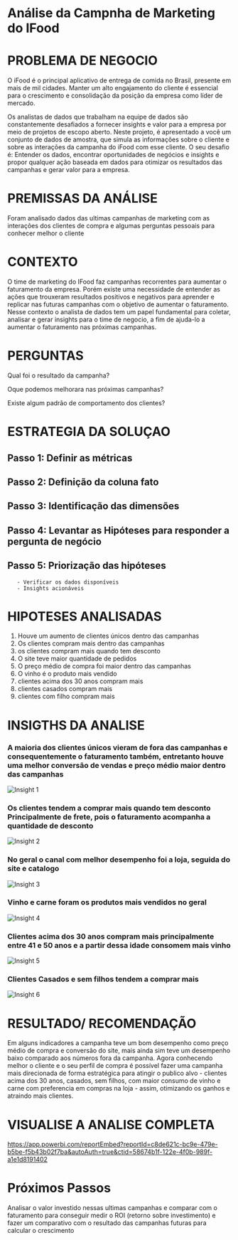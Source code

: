 # Análise da Campnha de Marketing do IFood

# PROBLEMA DE NEGOCIO

O iFood é o principal aplicativo de entrega de comida no Brasil, presente em mais de mil cidades. Manter um alto engajamento do cliente é essencial para o crescimento e consolidação da posição da empresa como líder de mercado.

Os analistas de dados que trabalham na equipe de dados são constantemente desafiados a fornecer insights e valor para a empresa por meio de projetos de escopo aberto. Neste projeto, é apresentado a você um conjunto de dados de amostra, que simula as informações sobre o cliente e sobre as interações da campanha do iFood com esse cliente. 
O seu desafio é: Entender os dados, encontrar oportunidades de negócios e insights e propor qualquer ação baseada em dados para otimizar os resultados das campanhas e gerar valor para a empresa.


# PREMISSAS DA ANÁLISE
Foram analisado dados das ultimas campanhas de marketing com as interações dos clientes de compra e algumas perguntas pessoais para conhecer melhor o cliente


# CONTEXTO

O time de marketing do IFood faz campanhas recorrentes para aumentar o faturamento da empresa. Porém existe uma necessidade de entender as ações que trouxeram resultados positivos e negativos para aprender e replicar nas futuras campanhas com o objetivo de aumentar o faturamento.
Nesse contexto o analista de dados tem um papel fundamental para coletar, analisar e gerar insights para o time de negocio, a fim de ajuda-lo a aumentar o faturamento nas próximas campanhas.


# PERGUNTAS

 Qual foi o resultado da campanha?

 Oque podemos melhorara nas próximas campanhas?

 Existe algum padrão de comportamento dos clientes?


# ESTRATEGIA DA SOLUÇAO

## Passo 1: Definir as métricas 
## Passo 2: Definição da coluna fato
## Passo 3: Identificação das dimensões
## Passo 4: Levantar as Hipóteses para responder a pergunta de negócio 
## Passo 5: Priorização das hipóteses 
	   - Verificar os dados disponíveis
	   - Insights acionáveis 


# HIPOTESES ANALISADAS

1. Houve um aumento de clientes únicos dentro das campanhas
2. Os clientes compram mais dentro das campanhas
3. os clientes compram mais quando tem desconto
4. O site teve maior quantidade de pedidos
5. O preço médio de compra foi maior dentro das campanhas
6. O vinho é o produto mais vendido
7. clientes acima dos 30 anos compram mais 
8. clientes casados compram mais 
9. clientes com filho compram  mais 


# INSIGTHS DA ANALISE

### A maioria dos clientes únicos vieram de fora das campanhas e consequentemente o faturamento também, entretanto houve uma melhor conversão de vendas e preço médio maior dentro das campanhas 
![Insight 1](img/Insight-1.png)

### Os clientes tendem a comprar mais quando tem desconto Principalmente de frete, pois o faturamento acompanha a quantidade de desconto
![Insight 2](img/Insight-2.png)

### No geral o canal com melhor desempenho foi a loja, seguida do site e catalogo
![Insight 3](img/Insight-3.png)

### Vinho e carne foram os produtos mais vendidos no geral 
![Insight 4](img/Insight-4.png)

### Clientes acima dos 30 anos compram mais principalmente entre 41 e 50 anos e a partir dessa idade consomem mais vinho
![Insight 5](img/Insight-5.png)

### Clientes Casados e sem filhos tendem a comprar mais 
![Insight 6](img/Insight-6.png)


# RESULTADO/ RECOMENDAÇÃO
Em alguns indicadores a campanha teve um bom desempenho como preço médio de compra e conversão do site, mais ainda sim teve um desempenho baixo comparado aos números fora da campanha.
Agora conhecendo melhor o cliente e o seu perfil de compra é possível fazer uma campanha mais direcionada de forma estratégica para atingir o publico alvo - clientes acima dos 30 anos, casados, sem filhos, com maior consumo de vinho e carne com preferencia em compras na loja - assim, otimizando os ganhos e atraindo mais clientes.  


# VISUALISE A ANALISE COMPLETA
https://app.powerbi.com/reportEmbed?reportId=c8de621c-bc9e-479e-b5be-f5b43b02f7ba&autoAuth=true&ctid=58674b1f-122e-4f0b-989f-a1e1d8191402


# Próximos Passos
Analisar o valor investido nessas ultimas campanhas e comparar com o faturamento para conseguir medir o ROI (retorno sobre investimento) e fazer um comparativo com o resultado das campanhas futuras para calcular o crescimento
